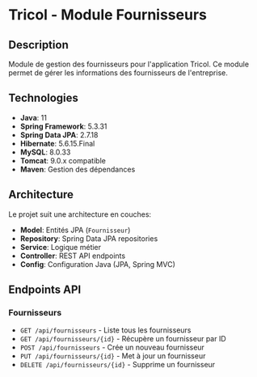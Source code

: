 # Tricol - Module Fournisseurs

## Description
Module de gestion des fournisseurs pour l'application Tricol. Ce module permet de gérer les informations des fournisseurs de l'entreprise.

## Technologies
- **Java**: 11
- **Spring Framework**: 5.3.31
- **Spring Data JPA**: 2.7.18
- **Hibernate**: 5.6.15.Final
- **MySQL**: 8.0.33
- **Tomcat**: 9.0.x compatible
- **Maven**: Gestion des dépendances

## Architecture
Le projet suit une architecture en couches:
- **Model**: Entités JPA (`Fournisseur`)
- **Repository**: Spring Data JPA repositories
- **Service**: Logique métier
- **Controller**: REST API endpoints
- **Config**: Configuration Java (JPA, Spring MVC)



## Endpoints API

### Fournisseurs
- `GET /api/fournisseurs` - Liste tous les fournisseurs
- `GET /api/fournisseurs/{id}` - Récupère un fournisseur par ID
- `POST /api/fournisseurs` - Crée un nouveau fournisseur
- `PUT /api/fournisseurs/{id}` - Met à jour un fournisseur
- `DELETE /api/fournisseurs/{id}` - Supprime un fournisseur


